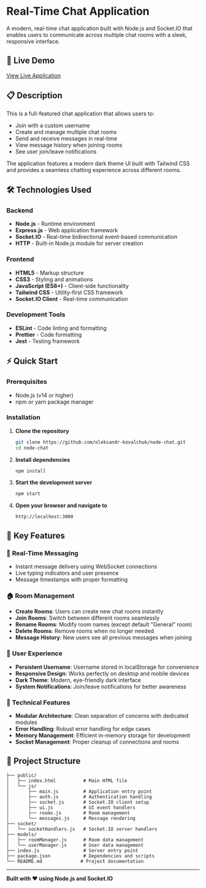 # Real-Time Chat Application

A modern, real-time chat application built with Node.js and Socket.IO that enables users to communicate across multiple chat rooms with a sleek, responsive interface.

## 🚀 Live Demo

[View Live Application](https://github.com/oleksandr-kovalchuk/node-chat)

## 📋 Description

This is a full-featured chat application that allows users to:

- Join with a custom username
- Create and manage multiple chat rooms
- Send and receive messages in real-time
- View message history when joining rooms
- See user join/leave notifications

The application features a modern dark theme UI built with Tailwind CSS and provides a seamless chatting experience across different rooms.

## 🛠️ Technologies Used

### Backend

- **Node.js** - Runtime environment
- **Express.js** - Web application framework
- **Socket.IO** - Real-time bidirectional event-based communication
- **HTTP** - Built-in Node.js module for server creation

### Frontend

- **HTML5** - Markup structure
- **CSS3** - Styling and animations
- **JavaScript (ES6+)** - Client-side functionality
- **Tailwind CSS** - Utility-first CSS framework
- **Socket.IO Client** - Real-time communication

### Development Tools

- **ESLint** - Code linting and formatting
- **Prettier** - Code formatting
- **Jest** - Testing framework

## ⚡ Quick Start

### Prerequisites

- Node.js (v14 or higher)
- npm or yarn package manager

### Installation

1. **Clone the repository**

   ```bash
   git clone https://github.com/oleksandr-kovalchuk/node-chat.git
   cd node-chat
   ```

2. **Install dependencies**

   ```bash
   npm install
   ```

3. **Start the development server**

   ```bash
   npm start
   ```

4. **Open your browser and navigate to**
   ```
   http://localhost:3000
   ```

## 🎯 Key Features

### 💬 **Real-Time Messaging**

- Instant message delivery using WebSocket connections
- Live typing indicators and user presence
- Message timestamps with proper formatting

### 🏠 **Room Management**

- **Create Rooms**: Users can create new chat rooms instantly
- **Join Rooms**: Switch between different rooms seamlessly
- **Rename Rooms**: Modify room names (except default "General" room)
- **Delete Rooms**: Remove rooms when no longer needed
- **Message History**: New users see all previous messages when joining

### 👤 **User Experience**

- **Persistent Username**: Username stored in localStorage for convenience
- **Responsive Design**: Works perfectly on desktop and mobile devices
- **Dark Theme**: Modern, eye-friendly dark interface
- **System Notifications**: Join/leave notifications for better awareness

### 🔧 **Technical Features**

- **Modular Architecture**: Clean separation of concerns with dedicated modules
- **Error Handling**: Robust error handling for edge cases
- **Memory Management**: Efficient in-memory storage for development
- **Socket Management**: Proper cleanup of connections and rooms

## 📁 Project Structure

```
├── public/
│   ├── index.html          # Main HTML file
│   └── js/
│       ├── main.js         # Application entry point
│       ├── auth.js         # Authentication handling
│       ├── socket.js       # Socket.IO client setup
│       ├── ui.js           # UI event handlers
│       ├── rooms.js        # Room management
│       └── messages.js     # Message rendering
├── socket/
│   └── socketHandlers.js   # Socket.IO server handlers
├── models/
│   ├── roomManager.js      # Room data management
│   └── userManager.js      # User data management
├── index.js                # Server entry point
├── package.json            # Dependencies and scripts
└── README.md              # Project documentation
```

---

**Built with ❤️ using Node.js and Socket.IO**
